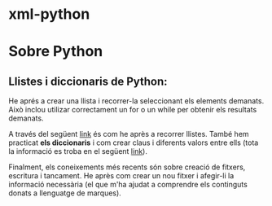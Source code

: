 # xml-python

# Sobre Python

## Llistes i diccionaris de Python:

He aprés a crear una llista i recorrer-la seleccionant els elements demanats. Això inclou utilizar correctament un for o un while per obtenir els resultats demanats. 

A través del següent [link](https://www.w3schools.com/python/python_for_loops.asp) és com he après a recorrer llistes. També hem practicat **els diccionaris** i com crear claus i diferents valors entre ells (tota la informació es troba en el següent [link](https://www.w3schools.com/python/python_dictionaries.asp)).

Finalment, els coneixements més recents són sobre creació de fitxers, escritura i tancament. He après com crear un nou fitxer i afegir-li la informació necessària (el que m'ha ajudat a comprendre els continguts donats a llenguatge de marques). 

<img src=""/>
